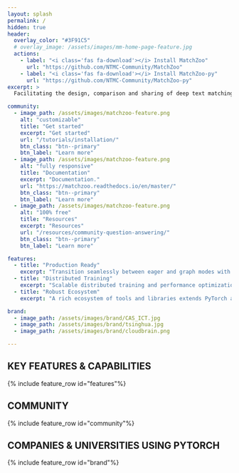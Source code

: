 ```yaml
---
layout: splash
permalink: /
hidden: true
header:
  overlay_color: "#3F91C5"
  # overlay_image: /assets/images/mm-home-page-feature.jpg
  actions:
    - label: "<i class='fas fa-download'></i> Install MatchZoo"
      url: "https://github.com/NTMC-Community/MatchZoo"
    - label: "<i class='fas fa-download'></i> Install MatchZoo-py"
      url: "https://github.com/NTMC-Community/MatchZoo-py"
excerpt: >
  Facilitating the design, comparison and sharing of deep text matching models.

community:
  - image_path: /assets/images/matchzoo-feature.png
    alt: "customizable"
    title: "Get started"
    excerpt: "Get started"
    url: "/tutorials/installation/"
    btn_class: "btn--primary"
    btn_label: "Learn more"
  - image_path: /assets/images/matchzoo-feature.png
    alt: "fully responsive"
    title: "Documentation"
    excerpt: "Documentation."
    url: "https://matchzoo.readthedocs.io/en/master/"
    btn_class: "btn--primary"
    btn_label: "Learn more"
  - image_path: /assets/images/matchzoo-feature.png
    alt: "100% free"
    title: "Resources"
    excerpt: "Resources"
    url: "/resources/community-question-answering/"
    btn_class: "btn--primary"
    btn_label: "Learn more"

features:
  - title: "Production Ready"
    excerpt: "Transition seamlessly between eager and graph modes with TorchScript, and accelerate the path to production with TorchServe."
  - title: "Distributed Training"
    excerpt: "Scalable distributed training and performance optimization in research and production is enabled by the torch.distributed backend."
  - title: "Robust Ecosystem"
    excerpt: "A rich ecosystem of tools and libraries extends PyTorch and supports development in computer vision, NLP and more."

brand:
  - image_path: /assets/images/brand/CAS_ICT.jpg
  - image_path: /assets/images/brand/tsinghua.jpg
  - image_path: /assets/images/brand/cloudbrain.png

---
```


## KEY FEATURES & CAPABILITIES
{% include feature_row id="features"%}

## COMMUNITY
{% include feature_row id="community"%}

## COMPANIES & UNIVERSITIES USING PYTORCH
{% include feature_row id="brand"%}

